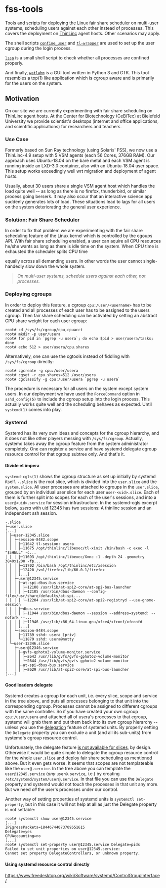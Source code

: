 # fss-tools
Tools and scripts for deploying the Linux fair share scheduler on
multi-user systems, scheduling users against each other instead of processes.
This covers the deployment on [ThinLinc](https://www.cendio.com/thinlinc/what-is-thinlinc "ThinLinc by Cendio") agent hosts. Other scenarios may apply.

The shell scripts [`confine_user`](doc/confine_user.md) and [`tl-wrapper`](doc/tl-wrapper.md) are used to set up the user cgroup during the login process.

[`lssp`](doc/lssp.md) is a small shell script to check whether all processes are confined properly.

And finally, [`watlahm`](doc/watlahm.md) is a GUI tool written in Python 3 and GTK. This tool resembles a top(1) like application which is cgroup aware and is primarily for the users on the system.

## Motivation

On our site we are currently experimenting with fair share scheduling
on ThinLinc agent hosts. At the Center for Biotechnology (CeBiTec) at Bielefeld University
we provide scientist's desktops (internet and office applications,
and scientific applications) for researchers and teachers.

### Use Case

Formerly based on Sun Ray technology (using Solaris' FSS), we now use a ThinLinc-4.9 setup
with 5 VSM agents (each 56 Cores, 376GB RAM). Our approach uses
Ubuntu-18.04 on the bare metal and each VSM agent is running inside
an LXD-3.0 container, also with an Ubuntu-18.04 user space. This
setup works exceedingly well wrt migration and deployment of
agent hosts.

Usually, about 30 users share a single VSM agent host which handles
the load quite well -- as long as there is no firefox, thunderbird,
or similar process going berserk. It may also occur that an interactive
science app suddenly generates lots of load. These situations lead
to lags for all users on the system deteriorating the general
user experience.

### Solution: Fair Share Scheduler

In order to fix that problem we are experimenting with the fair share
scheduling feature of the Linux kernel which is controlled by the
cgoups API. With fair share scheduling enabled, a user can aquire all
CPU resources he/she wants as long as there is idle time on the
system. When CPU time is exhausted the scheduler splits CPU time


equally across all demanding users. In other words the user cannot
single-handedly slow down the whole system.

> *On multi-user systems, schedule users against each other, not processes.*

### Deploying cgroups

In order to deploy this feature, a cgroup `cpu:/user/<username>` has to be
created and all processes of each user has to be assigned to the
users cgroup. Then fair share scheduling can be activated by
setting an abstract CPU share weight for each user cgroup:

    root# cd /sys/fs/cgroup/cpu,cpuacct
    root# mkdir -p user/usera
    root# for pid in `pgrep -u usera`; do echo $pid > user/usera/tasks; done
    root# echo 512 > user/usera/cpu.shares

Alternatively, one can use the cgtools instead of fiddling with
`/sys/fs/cgroup` directly:

    root# cgcreate -g cpu:/user/usera
    root# cgset -r cpu.shares=512 /user/usera
    root# cgclassify -g cpu:/user/usera `pgrep -u usera`

The procedure is necessary for all users on the system except system
users. In our deployment we have used the `ForceCommand` option in
`sshd_config(5)` to include the cgroup setup into the login process.
This actually works quite well and the scheduling behaves as expected.
Until `systemd(1)` comes into play.

### Systemd

Systemd has its very own ideas and
concepts for the cgroup hierarchy, and it does not like other players
messing with `/sys/fs/cgroup`. Actually, systemd takes away the cgroup feature
from the system administrator completely. One can register a service and have systemd delegate cgroup resource
control for that cgroup subtree only. And that's it.

#### Divide et impera

`systemd-cgls(1)` shows the cgroup structure as set up initially by systemd itself.
`-.slice` is the root slice, which is divided into the `user.slice` and the `system.slice`.
All user processes are attached to cgroups in the `user.slice`, grouped by an individual user slice
for each user `user-<uid>.slice`. Each of them is further split into scopes for each of the user's sessions, and
into a `user@<uid>.service` for session infrastructure.
In the systemd-cgls excerpt below, *usera* with uid 12345 has two sessions: A thinlinc
session and an independent ssh session.

    -.slice
    ├─user.slice
    [...]
    │ ├─user-12345.slice
    │ │ ├─session-8482.scope
    │ │ │ ├─11642 tl-session: usera
    │ │ │ ├─11675 /opt/thinlinc/libexec/tl-xinit /bin/bash -c exec -l "$SHELL" -c...
    │ │ │ ├─11693 /opt/thinlinc/libexec/Xvnc :1 -depth 24 -geometry 3840x1200 -fp...
    │ │ │ ├─11702 /bin/bash /opt/thinlinc/etc/xsession
    │ │ │ ├─12420 /vol/firefox/lib/60.0.1/firefox
    │ │ │ [...]
    │ │ ├─user@12345.service
    │ │ │ ├─at-spi-dbus-bus.service
    │ │ │ │ ├─12100 /usr/lib/at-spi2-core/at-spi-bus-launcher
    │ │ │ │ ├─12105 /usr/bin/dbus-daemon --config-file=/usr/share/defaults/at-spi...
    │ │ │ │ └─12204 /usr/lib/at-spi2-core/at-spi2-registryd --use-gnome-session
    │ │ │ ├─dbus.service
    │ │ │ │ ├─11944 /usr/bin/dbus-daemon --session --address=systemd: --nofork --...
    │ │ │ │ ├─11946 /usr/lib/x86_64-linux-gnu/xfce4/xfconf/xfconfd
    │ │ │ [...]
    │ │ └─session-8484.scope
    │ │   ├─11739 sshd: usera [priv]
    │ │   └─11879 sshd: usera@notty
    │ └─user-12346.slice
    │   ├─user@12346.service
    │   │ ├─gvfs-gphoto2-volume-monitor.service
    │   │ │ ├─2643 /usr/lib/gvfs/gvfs-gphoto2-volume-monitor
    │   │ │ └─2644 /usr/lib/gvfs/gvfs-gphoto2-volume-monitor
    │   │ ├─at-spi-dbus-bus.service
    │   │ │ ├─2629 /usr/lib/at-spi2-core/at-spi-bus-launcher
    [...]

#### Good leaders delegate

Systemd creates a cgroup for each unit, i.e. every slice, scope and service in the tree above, and puts all
processes belonging to that unit into the corresponding cgroup. Processes cannot be assigned to different cgroups with the same controller. So if you have created your own cgroup `cpu:/user/usera` and attached all of usera's processes to that cgroup, systemd will grab them and put them back into its own cgroup hierarchy -- unless you use the [delegation](https://github.com/systemd/systemd/blob/master/docs/CGROUP_DELEGATION.md) feature of systemd units. By properly setting the `Delegate` property you can exclude a unit (and all its sub-units) from systemd's cgroup resource control.

Unfortunately, the delegate feature [is not available for slices](https://github.com/systemd/systemd/blob/master/docs/CGROUP_DELEGATION.md#some-donts), by design. Otherwise it would be quite simple to delegate the cgroup resource control for the whole `user.slice` and deploy fair share scheduling as mentioned above. But it even gets worse. It seems that scopes are not templateable like the `user@.service`. In the tree above you can template the `user@12345.service` (*any* `user@.service`, i.e.) by creating `/etc/systemd/system/user@.service`. In that file you can use the `Delegate` property and systemd would not touch the processes in that unit any more. But we need *all* the user's processes under our control.

Another way of setting properties of systemd units is `systemctl set-property`, but in this case it will not help at all as just the Delegate property is not settable:

    root# systemctl show user@12345.service
    [...]
    IPEgressPackets=18446744073709551615
    Delegate=yes
    CPUAccounting=no
    [...]
    root# systemctl set-property user@12345.service Delegate=pids
    Failed to set unit properties on user@12345.service:
    Cannot set property DelegateControllers, or unknown property.

#### Using systemd resource control directly

https://www.freedesktop.org/wiki/Software/systemd/ControlGroupInterface/
